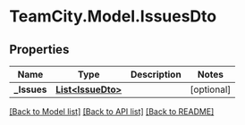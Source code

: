 # TeamCity.Model.IssuesDto
## Properties

Name | Type | Description | Notes
------------ | ------------- | ------------- | -------------
**_Issues** | [**List&lt;IssueDto&gt;**](IssueDto.md) |  | [optional] 

[[Back to Model list]](../README.md#documentation-for-models) [[Back to API list]](../README.md#documentation-for-api-endpoints) [[Back to README]](../README.md)

